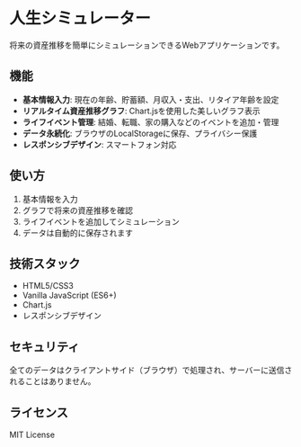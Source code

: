 # 人生シミュレーター

将来の資産推移を簡単にシミュレーションできるWebアプリケーションです。

## 機能

- **基本情報入力**: 現在の年齢、貯蓄額、月収入・支出、リタイア年齢を設定
- **リアルタイム資産推移グラフ**: Chart.jsを使用した美しいグラフ表示
- **ライフイベント管理**: 結婚、転職、家の購入などのイベントを追加・管理
- **データ永続化**: ブラウザのLocalStorageに保存、プライバシー保護
- **レスポンシブデザイン**: スマートフォン対応

## 使い方

1. 基本情報を入力
2. グラフで将来の資産推移を確認
3. ライフイベントを追加してシミュレーション
4. データは自動的に保存されます

## 技術スタック

- HTML5/CSS3
- Vanilla JavaScript (ES6+)
- Chart.js
- レスポンシブデザイン

## セキュリティ

全てのデータはクライアントサイド（ブラウザ）で処理され、サーバーに送信されることはありません。

## ライセンス

MIT License